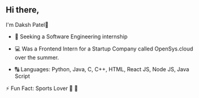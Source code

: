## Hi there,
I'm Daksh Patel🫡



- 👀 Seeking a Software Engineering internship

- 💻 Was a Frontend Intern for a Startup Company called OpenSys.cloud over the summer.

- 🔠 Languages: Python, Java, C, C++, HTML, React JS, Node JS, Java Script

⚡️ Fun Fact: Sports Lover 🏀 🏈

<!--
**Daksh1454/Daksh1454** is a ✨ _special_ ✨ repository because its `README.md` (this file) appears on your GitHub profile.

Here are some ideas to get you started:

- 🔭 I’m currently working on ...
- 🌱 I’m currently learning ...
- 👯 I’m looking to collaborate on ...
- 🤔 I’m looking for help with ...
- 💬 Ask me about ...
- 📫 How to reach me: ...
- 😄 Pronouns: ...
- ⚡ Fun fact: ...
-->
